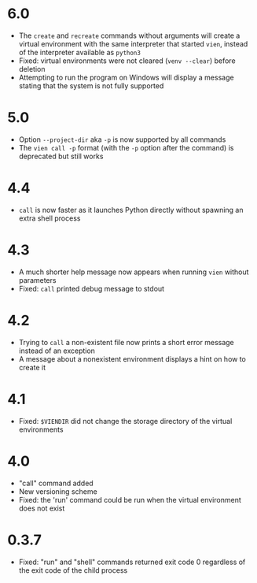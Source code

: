 # 6.0

- The `create` and `recreate` commands without arguments will create a virtual
  environment with the same interpreter that started `vien`, instead of the
  interpreter available as `python3`
- Fixed: virtual environments were not cleared (`venv --clear`) before deletion  
- Attempting to run the program on Windows will display a message stating that 
  the system is not fully supported
  
# 5.0

- Option `--project-dir` aka `-p` is now supported by all commands
- The `vien call -p` format (with the `-p` option after the command) is deprecated but still works

# 4.4

- `call` is now faster as it launches Python directly without spawning an extra 
  shell process

# 4.3

- A much shorter help message now appears when running `vien` without parameters
- Fixed: `call` printed debug message to stdout

# 4.2

- Trying to `call` a non-existent file now prints a short error message 
  instead of an exception
- A message about a nonexistent environment displays a hint on how to create it  

# 4.1

- Fixed: `$VIENDIR` did not change the storage directory of the virtual
  environments

# 4.0

- "call" command added
- New versioning scheme
- Fixed: the 'run' command could be run when the virtual environment does not
  exist

# 0.3.7

- Fixed: "run" and "shell" commands returned exit code 0 regardless of the exit
  code of the child process 